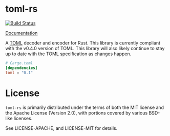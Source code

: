 # toml-rs

[![Build Status](https://travis-ci.org/alexcrichton/toml-rs.svg?branch=master)](https://travis-ci.org/alexcrichton/toml-rs)

[Documentation](http://alexcrichton.com/toml-rs/toml/index.html)

A [TOML][toml] decoder and encoder for Rust. This library is currently compliant with
the v0.4.0 version of TOML. This library will also likely continue to stay up to
date with the TOML specification as changes happen.

[toml]: https://github.com/toml-lang/toml

```toml
# Cargo.toml
[dependencies]
toml = "0.1"
```

# License

`toml-rs` is primarily distributed under the terms of both the MIT license and
the Apache License (Version 2.0), with portions covered by various BSD-like
licenses.

See LICENSE-APACHE, and LICENSE-MIT for details.
